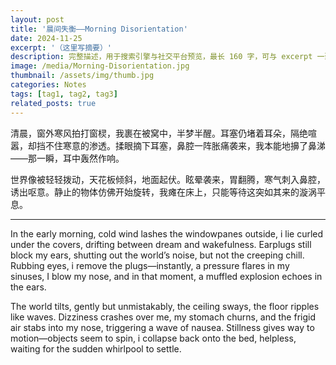 ```yaml
---
layout: post
title: '晨间失衡——Morning Disorientation'
date: 2024-11-25
excerpt: '（这里写摘要）'
description: 完整描述，用于搜索引擎与社交平台预览，最长 160 字，可与 excerpt 一致
image: /media/Morning-Disorientation.jpg
thumbnail: /assets/img/thumb.jpg
categories: Notes
tags: [tag1, tag2, tag3]
related_posts: true
---
```


清晨，窗外寒风拍打窗棂，我裹在被窝中，半梦半醒。耳塞仍堵着耳朵，隔绝喧嚣，却挡不住寒意的渗透。揉眼摘下耳塞，鼻腔一阵胀痛袭来，我本能地擤了鼻涕——那一瞬，耳中轰然作响。

世界像被轻轻拨动，天花板倾斜，地面起伏。眩晕袭来，胃翻腾，寒气刺入鼻腔，诱出呕意。静止的物体仿佛开始旋转，我瘫在床上，只能等待这突如其来的漩涡平息。

---

In the early morning, cold wind lashes the windowpanes outside, i lie curled under the covers, drifting between dream and wakefulness. Earplugs still block my ears, shutting out the world’s noise, but not the creeping chill. Rubbing eyes, i remove the plugs—instantly, a pressure flares in my sinuses, I blow my nose, and in that moment, a muffled explosion echoes in the ears.

The world tilts, gently but unmistakably, the ceiling sways, the floor ripples like waves. Dizziness crashes over me, my stomach churns, and the frigid air stabs into my nose, triggering a wave of nausea. Stillness gives way to motion—objects seem to spin, i collapse back onto the bed, helpless, waiting for the sudden whirlpool to settle.